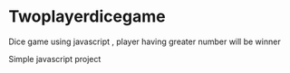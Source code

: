 # Twoplayerdicegame
Dice game using javascript , player having greater number will be winner

Simple javascript project
